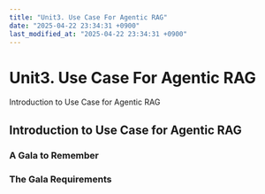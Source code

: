 ```yaml
---
title: "Unit3. Use Case For Agentic RAG"
date: "2025-04-22 23:34:31 +0900"
last_modified_at: "2025-04-22 23:34:31 +0900"
---
```


# Unit3. Use Case For Agentic RAG
Introduction to Use Case for Agentic RAG

## Introduction to Use Case for Agentic RAG
### A Gala to Remember
### The Gala Requirements

